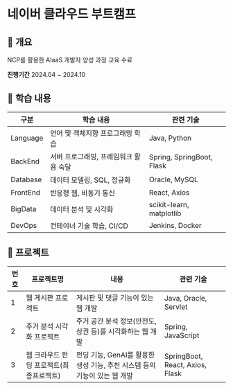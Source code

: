 # 네이버 클라우드 부트캠프

## 📌 개요

NCP를 활용한 AIaaS 개발자 양성 과정 교육 수료

**진행기간** 2024.04 ~ 2024.10

## 📒 학습 내용

| 구분     | 학습 내용                             | 관련 기술                 |
| -------- | ------------------------------------- | ------------------------- |
| Language | 언어 및 객체지향 프로그래밍 학습      | Java, Python              |
| BackEnd  | 서버 프로그래밍, 프레임워크 활용 숙달 | Spring, SpringBoot, Flask |
| Database | 데이터 모델링, SQL, 정규화            | Oracle, MySQL             |
| FrontEnd | 반응형 웹, 비동기 통신                | React, Axios              |
| BigData  | 데이터 분석 및 시각화                 | scikit-learn, matplotlib  |
| DevOps   | 컨테이너 기술 학습, CI/CD             | Jenkins, Docker           |

## 🚩 프로젝트

| 번호 | 프로젝트명                              | 내용                                                                      | 관련 기술                       |
| ---- | --------------------------------------- | ------------------------------------------------------------------------- | ------------------------------- |
| 1    | 웹 게시판 프로젝트                      | 게시판 및 댓글 기능이 있는 웹 개발                                        | Java, Oracle, Servlet           |
| 2    | 주거 분석 시각화 프로젝트               | 주거 공간 분석 정보(안전도, 상권 등)를 시각화하는 웹 개발                 | Spring, JavaScript              |
| 3    | 웹 크라우드 펀딩 프로젝트(최종프로젝트) | 펀딩 기능, GenAI를 활용한 생성 기능, 추천 시스템 등의 기능이 있는 웹 개발 | SpringBoot, React, Axios, Flask |

